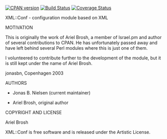 [![CPAN version](https://badge.fury.io/pl/XML-Conf.svg)](http://badge.fury.io/pl/XML-Conf)
[![Build Status](https://travis-ci.org/jonasbn/XML-Conf.svg?branch=master)](https://travis-ci.org/jonasbn/XML-Conf)
[![Coverage Status](https://coveralls.io/repos/jonasbn/XML-Conf/badge.png)](https://coveralls.io/r/jonasbn/XML-Conf)

XML::Conf - configuration module based on XML

MOTIVATION

This is originally the work of Ariel Brosh, a member of Israel.pm and author of several contributions to CPAN. He has unfortunately passed away and have left behind several Perl modules where this is just one of them.

I volunteered to contribute further to the development of the module, but it is still kept under the name of Ariel Brosh.

jonasbn, Copenhagen 2003

AUTHORS

- Jonas B. Nielsen (current maintainer)

- Ariel Brosh, original author

COPYRIGHT AND LICENSE

Ariel Brosh

XML::Conf is free software and is released under the Artistic License.
